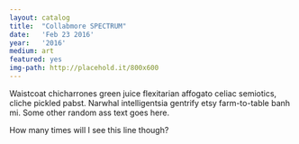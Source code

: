 ```yaml
---
layout: catalog
title:  "Collabmore SPECTRUM"
date:   'Feb 23 2016'
year:	'2016'
medium: art
featured: yes
img-path: http://placehold.it/800x600
---
```


Waistcoat chicharrones green juice flexitarian affogato celiac semiotics, cliche pickled pabst. Narwhal intelligentsia gentrify etsy farm-to-table banh mi.
Some other random ass text goes here.

How many times will I see this line though?